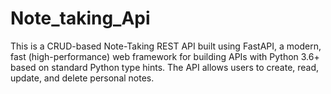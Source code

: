 # Note_taking_Api
This is a CRUD-based Note-Taking REST API built using FastAPI, a modern, fast (high-performance) web framework for building APIs with Python 3.6+ based on standard Python type hints.  The API allows users to create, read, update, and delete personal notes. 
